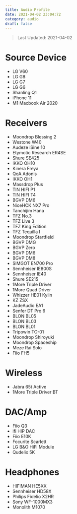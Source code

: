 ```yaml
---
title: Audio Profile
date: 2021-04-02 23:04:72
category: audio
draft: false
---
```


> Last Updated: 2021-04-02

# Source Device

- LG V60
- LG G8
- LG G7
- LG G6
- Shanling Q1
- iPhone 11
- M1 Macbook Air 2020

# Receivers

- ​Moondrop Blessing 2
- Westone W40
- Audeze iSine 10
- Etymotic Research ER4SE
- Shure SE425
- IKKO OH10
- Kinera Freya
- QoA Adonis
- IKKO OH1
- Massdrop Plus
- TIN HIFI P1
- TIN HIFI T4
- BGVP DM6
- NiceHCK NX7 Pro
- Tanchijim Hana
- TFZ No.3
- TFZ Live 3
- TFZ King Edition
- TFZ Tequilla I
- Moondrop Startfield
- BGVP DMG
- BGVP Zero
- BGVP DM6
- BGVP DM8
- SIMGOT EN700 Pro
- Sennheiser IE800S
- Sennheiser IE40
- Shure SE215
- 1More Triple Driver
- 1More Quad Driver
- Whizzer HE01 Kylin
- KZ ZSX
- JadeAudio EA1
- Senfer DT Pro 6
- BLON BL05
- BLON BL03
- BLON BL01
- Tripowin TC-01
- Moondrop Shiroyuki
- Moondrop Spaceship
- Meze Rai Solo
- Fiio FH5

# Wireless

- Jabra 65t Active
- 1More Triple Driver BT

# DAC/Amp

- Fiio Q3
- ifi HIP DAC
- Fiio E10K
- Focurite Scarlett
- LG B&O HiFi Module
- Qudelix 5K

# Headphones

- HIFIMAN HE5XX
- Sennheiser HD58X
- Philips Fidelio X2HR
- Sony WF-1000MX3
- Monolith M1070
